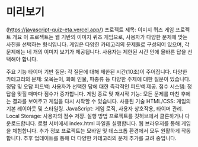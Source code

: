 # 미리보기
(https://javascript-quiz-eta.vercel.app/)
프로젝트 제목: 이미지 퀴즈 게임
프로젝트 개요
이 프로젝트는 웹 기반의 이미지 퀴즈 게임으로, 사용자가 다양한 문제에 맞는 사진을 선택하는 형식입니다. 게임은 다양한 카테고리의 문제들로 구성되어 있으며, 각 문제에는 네 개의 이미지 보기가 제공됩니다. 사용자는 제한된 시간 안에 올바른 답을 선택해야 합니다.

주요 기능
타이머 기반 질문: 각 질문에 대해 제한된 시간(10초)이 주어집니다.
다양한 카테고리의 문제: 오목눈이, 화폐 인물, 파충류 등 다양한 주제에 대한 질문이 있습니다.
정답 및 오답 피드백: 사용자가 선택한 답에 대한 즉각적인 피드백 제공.
점수 시스템: 정답을 맞힐 때마다 점수가 증가합니다.
게임 종료 및 재시작 기능: 모든 문제를 마친 후에는 결과를 보여주고 게임을 다시 시작할 수 있습니다.
사용된 기술
HTML/CSS: 게임의 기본 레이아웃 및 스타일링.
JavaScript: 게임 로직, 사용자 상호작용, 타이머 관리.
Local Storage: 사용자의 점수 저장.
실행 방법
프로젝트를 깃허브에서 클론하거나 다운로드합니다.
로컬 서버에서 index.html 파일을 실행합니다.
웹 브라우저를 통해 게임을 체험합니다.
추가 정보
프로젝트는 모바일 및 데스크톱 환경에서 모두 원활하게 작동합니다.
추후 업데이트를 통해 더 다양한 카테고리의 문제 추가를 고려 중입니다.

